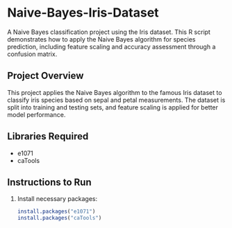 # Naive-Bayes-Iris-Dataset
A Naive Bayes classification project using the Iris dataset. This R script demonstrates how to apply the Naive Bayes algorithm for species prediction, including feature scaling and accuracy assessment through a confusion matrix.

## Project Overview
This project applies the Naive Bayes algorithm to the famous Iris dataset to classify iris species based on sepal and petal measurements. The dataset is split into training and testing sets, and feature scaling is applied for better model performance.

## Libraries Required
- e1071
- caTools

## Instructions to Run
1. Install necessary packages:
   ```R
   install.packages("e1071")
   install.packages("caTools")
